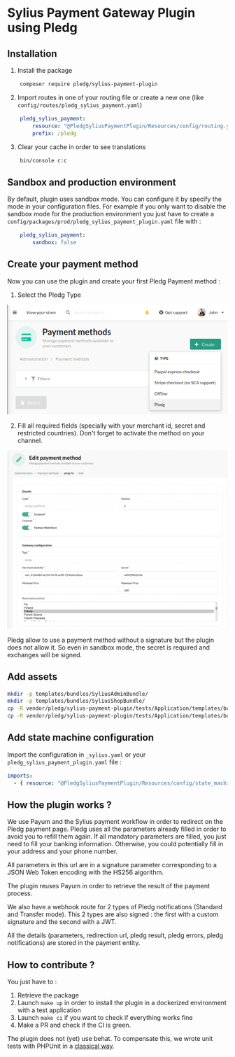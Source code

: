 # Sylius Payment Gateway Plugin using Pledg

## Installation

1. Install the package
   
```bash
    composer require pledg/sylius-payment-plugin
```

2. Import routes in one of your routing file or create a new one (like `config/routes/pledg_sylius_payment.yaml`)

```yaml
    pledg_sylius_payment:
        resource: "@PledgSyliusPaymentPlugin/Resources/config/routing.yml"
        prefix: /pledg
```

3. Clear your cache in order to see translations

```bash
    bin/console c:c
```

## Sandbox and production environment

By default, plugin uses sandbox mode. You can configure it by specify the mode in your configuration files.
For example if you only want to disable the sandbox mode for the production environment you just have to create a `config/packages/prod/pledg_sylius_payment_plugin.yaml` file with : 
    
```yaml
    pledg_sylius_payment:
        sandbox: false
```

## Create your payment method

Now you can use the plugin and create your first Pledg Payment method :

1. Select the Pledg Type 

![](docs/images/step1.png)

2. Fill all required fields (specially with your merchant id, secret and restricted countries). Don't forget to activate the method on your channel.

![](docs/images/step2.png)

Pledg allow to use a payment method without a signature but the plugin does not allow it. 
So even in sandbox mode, the secret is required and exchanges will be signed.

## Add assets

```bash
mkdir -p templates/bundles/SyliusAdminBundle/
mkdir -p templates/bundles/SyliusShopBundle/
cp -R vendor/pledg/sylius-payment-plugin/tests/Application/templates/bundles/SyliusAdminBundle/* templates/bundles/SyliusAdminBundle/
cp -R vendor/pledg/sylius-payment-plugin/tests/Application/templates/bundles/SyliusShopBundle/* templates/bundles/SyliusShopBundle/
```

## Add state machine configuration 

Import the configuration in `_sylius.yaml` or your `pledg_sylius_payment_plugin.yaml` file :
````yaml
imports:
  - { resource: "@PledgSyliusPaymentPlugin/Resources/config/state_machine.yaml" }
````
## How the plugin works ?

We use Payum and the Sylius payment workflow in order to redirect on the Pledg payment page.
Pledg uses all the parameters already filled in order to avoid you to refill them again.
If all mandatory parameters are filled, you just need to fill your banking information.
Otherwise, you could potentially fill in your address and your phone number.

All parameters in this url are in a signature parameter corresponding to a JSON Web Token encoding with the HS256 algorithm.

The plugin reuses Payum in order to retrieve the result of the payment process.

We also have a webhook route for 2 types of Pledg notifications (Standard and Transfer mode).
This 2 types are also signed : the first with a custom signature and the second with a JWT.

All the details (parameters, redirection url, pledg result, pledg errors, pledg notifications) are stored in the payment entity.

## How to contribute ?

You just have to : 
1. Retrieve the package
2. Launch `make up` in order to install the plugin in a dockerized environment with a test application
3. Launch `make ci` if you want to check if everything works fine
4. Make a PR and check if the CI is green.

The plugin does not (yet) use behat. To compensate this, we wrote unit tests with PHPUnit in a [classical way](https://github.com/testdouble/contributing-tests/wiki/Detroit-school-TDD). 
